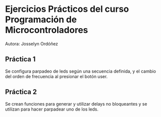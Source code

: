 # Ejercicios Prácticos del curso Programación de Microcontroladores

Autora: Josselyn Ordóñez

## Práctica 1

Se configura parpadeo de leds según una secuencia definida, y el cambio del orden de frecuencia al presionar el botón user.

## Práctica 2

Se crean funciones para generar y utilizar delays no bloqueantes y se utilizan para hacer parpadear uno de los leds.
